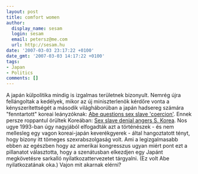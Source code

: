 ```yaml
---
layout: post
title: comfort women
author:
  display_name: sesam
  login: sesam
  email: petersz@me.com
  url: http://sesam.hu
date: '2007-03-03 23:17:22 +0100'
date_gmt: '2007-03-03 14:17:22 +0100'
tags:
- Japan
- Politics
comments: []
---
```


A japán külpolitika mindig is izgalmas területnek bizonyult. Nemrég újra fellángoltak a kedélyek, mikor az új miniszterlenök kérdőre vonta a kényszerítettségét a második világháborúban a japán hadsereg számára "fenntartott" koreai leányzóknak: [Abe questions sex slave 'coercion'](http://news.bbc.co.uk/2/hi/asia-pacific/6414445.stm). Ennek persze roppantul örültek Koreában: [Sex slave denial angers S. Korea](http://news.bbc.co.uk/2/hi/asia-pacific/6414445.stm). Nos ugye 1993-ban úgy nagyjából elfogadták azt a történészek - és nem mellesleg egy vagon koreai-japán keverékgyerek - által hangoztatott tényt, hogy bizony itt tömeges szexrabszolgaság volt. Ami a legizgalmasabb ebben az egészben hogy az amerikai kongresszus ugyan miért pont ezt a pillanatot választotta, hogy a szenátusban elkezdjen egy Japánt megkövetésre sarkalló nyilatkozattervezetet tárgyalni. (Ez volt Abe nyilatkozatának oka.) Vajon mit akarnak elérni?
